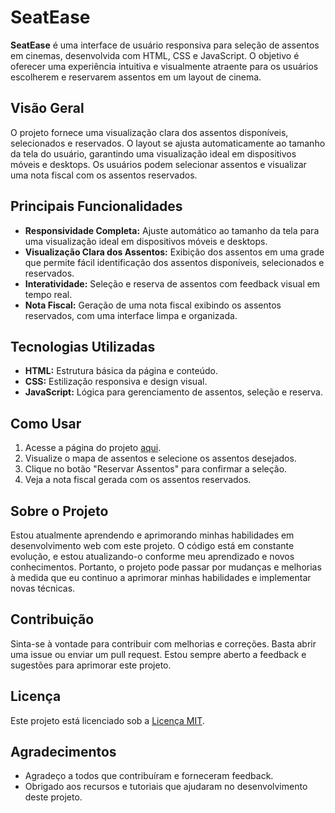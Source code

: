 # SeatEase

**SeatEase** é uma interface de usuário responsiva para seleção de assentos em cinemas, desenvolvida com HTML, CSS e JavaScript. O objetivo é oferecer uma experiência intuitiva e visualmente atraente para os usuários escolherem e reservarem assentos em um layout de cinema.

## Visão Geral

O projeto fornece uma visualização clara dos assentos disponíveis, selecionados e reservados. O layout se ajusta automaticamente ao tamanho da tela do usuário, garantindo uma visualização ideal em dispositivos móveis e desktops. Os usuários podem selecionar assentos e visualizar uma nota fiscal com os assentos reservados.

## Principais Funcionalidades

- **Responsividade Completa:** Ajuste automático ao tamanho da tela para uma visualização ideal em dispositivos móveis e desktops.
- **Visualização Clara dos Assentos:** Exibição dos assentos em uma grade que permite fácil identificação dos assentos disponíveis, selecionados e reservados.
- **Interatividade:** Seleção e reserva de assentos com feedback visual em tempo real.
- **Nota Fiscal:** Geração de uma nota fiscal exibindo os assentos reservados, com uma interface limpa e organizada.

## Tecnologias Utilizadas

- **HTML:** Estrutura básica da página e conteúdo.
- **CSS:** Estilização responsiva e design visual.
- **JavaScript:** Lógica para gerenciamento de assentos, seleção e reserva.

## Como Usar

1. Acesse a página do projeto [aqui](https://stedelboux.github.io/SeatEase/).
2. Visualize o mapa de assentos e selecione os assentos desejados.
3. Clique no botão "Reservar Assentos" para confirmar a seleção.
4. Veja a nota fiscal gerada com os assentos reservados.

## Sobre o Projeto

Estou atualmente aprendendo e aprimorando minhas habilidades em desenvolvimento web com este projeto. O código está em constante evolução, e estou atualizando-o conforme meu aprendizado e novos conhecimentos. Portanto, o projeto pode passar por mudanças e melhorias à medida que eu continuo a aprimorar minhas habilidades e implementar novas técnicas.

## Contribuição

Sinta-se à vontade para contribuir com melhorias e correções. Basta abrir uma issue ou enviar um pull request. Estou sempre aberto a feedback e sugestões para aprimorar este projeto.

## Licença

Este projeto está licenciado sob a [Licença MIT](LICENSE).

## Agradecimentos

- Agradeço a todos que contribuíram e forneceram feedback.
- Obrigado aos recursos e tutoriais que ajudaram no desenvolvimento deste projeto.

